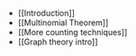 - [[Introduction]]
- [[Multinomial Theorem]]
- [[More counting techniques]]
- [[Graph theory intro]]